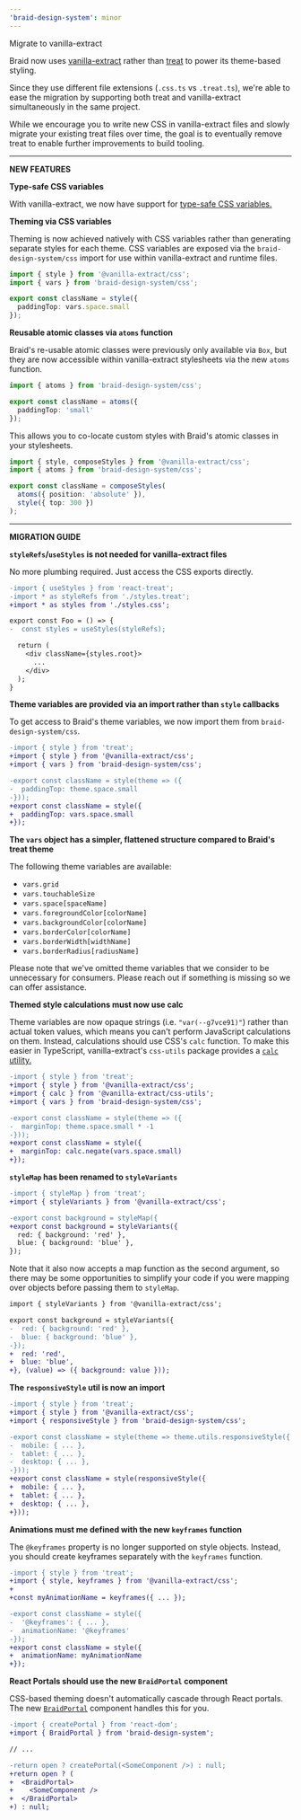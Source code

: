 ```yaml
---
'braid-design-system': minor
---
```


Migrate to vanilla-extract

Braid now uses [vanilla-extract](http://vanilla-extract.style) rather than [treat](https://seek-oss.github.io/treat) to power its theme-based styling.

Since they use different file extensions (`.css.ts` vs `.treat.ts`), we're able to ease the migration by supporting both treat and vanilla-extract simultaneously in the same project.

While we encourage you to write new CSS in vanilla-extract files and slowly migrate your existing treat files over time, the goal is to eventually remove treat to enable further improvements to build tooling.

---

**NEW FEATURES**

**Type-safe CSS variables**

With vanilla-extract, we now have support for [type-safe CSS variables.](https://vanilla-extract.style/documentation/styling-api/#createvar)

**Theming via CSS variables**

Theming is now achieved natively with CSS variables rather than generating separate styles for each theme. CSS variables are exposed via the `braid-design-system/css` import for use within vanilla-extract and runtime files.

```ts
import { style } from '@vanilla-extract/css';
import { vars } from 'braid-design-system/css';

export const className = style({
  paddingTop: vars.space.small
});
```

**Reusable atomic classes via `atoms` function**

Braid's re-usable atomic classes were previously only available via `Box`, but they are now accessible within vanilla-extract stylesheets via the new `atoms` function.

```ts
import { atoms } from 'braid-design-system/css';

export const className = atoms({
  paddingTop: 'small'
});
```

This allows you to co-locate custom styles with Braid's atomic classes in your stylesheets.

```ts
import { style, composeStyles } from '@vanilla-extract/css';
import { atoms } from 'braid-design-system/css';

export const className = composeStyles(
  atoms({ position: 'absolute' }),
  style({ top: 300 })
);
```

---

**MIGRATION GUIDE**

**`styleRefs`/`useStyles` is not needed for vanilla-extract files**

No more plumbing required. Just access the CSS exports directly.

```diff
-import { useStyles } from 'react-treat';
-import * as styleRefs from './styles.treat';
+import * as styles from './styles.css';

export const Foo = () => {
-  const styles = useStyles(styleRefs);

  return (
    <div className={styles.root}>
      ...
    </div>
  );
}
```

**Theme variables are provided via an import rather than `style` callbacks**

To get access to Braid's theme variables, we now import them from `braid-design-system/css`.

```diff
-import { style } from 'treat';
+import { style } from '@vanilla-extract/css';
+import { vars } from 'braid-design-system/css';

-export const className = style(theme => ({
-  paddingTop: theme.space.small
-}));
+export const className = style({
+  paddingTop: vars.space.small
+});
```

**The `vars` object has a simpler, flattened structure compared to Braid's treat theme**

The following theme variables are available:

- `vars.grid`
- `vars.touchableSize`
- `vars.space[spaceName]`
- `vars.foregroundColor[colorName]`
- `vars.backgroundColor[colorName]`
- `vars.borderColor[colorName]`
- `vars.borderWidth[widthName]`
- `vars.borderRadius[radiusName]`

Please note that we've omitted theme variables that we consider to be unnecessary for consumers. Please reach out if something is missing so we can offer assistance.


**Themed style calculations must now use calc**

Theme variables are now opaque strings (i.e. `"var(--g7vce91)"`) rather than actual token values, which means you can't perform JavaScript calculations on them. Instead, calculations should use CSS's `calc` function. To make this easier in TypeScript, vanilla-extract's `css-utils` package provides a [`calc` utility.](https://github.com/seek-oss/vanilla-extract#calc)

```diff
-import { style } from 'treat';
+import { style } from '@vanilla-extract/css';
+import { calc } from '@vanilla-extract/css-utils';
+import { vars } from 'braid-design-system/css';

-export const className = style(theme => ({
-  marginTop: theme.space.small * -1
-}));
+export const className = style({
+  marginTop: calc.negate(vars.space.small)
+});
```

**`styleMap` has been renamed to `styleVariants`**

```diff
-import { styleMap } from 'treat';
+import { styleVariants } from '@vanilla-extract/css';

-export const background = styleMap({
+export const background = styleVariants({
  red: { background: 'red' },
  blue: { background: 'blue' },
});
```

Note that it also now accepts a map function as the second argument, so there may be some opportunities to simplify your code if you were mapping over objects before passing them to `styleMap`.

```diff
import { styleVariants } from '@vanilla-extract/css';

export const background = styleVariants({
-  red: { background: 'red' },
-  blue: { background: 'blue' },
-});
+  red: 'red',
+  blue: 'blue',
+}, (value) => ({ background: value }));
```

**The `responsiveStyle` util is now an import**

```diff
-import { style } from 'treat';
+import { style } from '@vanilla-extract/css';
+import { responsiveStyle } from 'braid-design-system/css';

-export const className = style(theme => theme.utils.responsiveStyle({
-  mobile: { ... },
-  tablet: { ... },
-  desktop: { ... },
-}));
+export const className = style(responsiveStyle({
+  mobile: { ... },
+  tablet: { ... },
+  desktop: { ... },
+}));
```

**Animations must me defined with the new `keyframes` function**

The `@keyframes` property is no longer supported on style objects. Instead, you should create keyframes separately with the `keyframes` function.

```diff
-import { style } from 'treat';
+import { style, keyframes } from '@vanilla-extract/css';
+
+const myAnimationName = keyframes({ ... });

-export const className = style({
-  '@keyframes': { ... },
-  animationName: '@keyframes'
-});
+export const className = style({
+  animationName: myAnimationName
+});
```

**React Portals should use the new `BraidPortal` component**

CSS-based theming doesn't automatically cascade through React portals. The new [`BraidPortal`](https://seek-oss.github.io/braid-design-system/components/BraidPortal) component handles this for you.

```diff
-import { createPortal } from 'react-dom';
+import { BraidPortal } from 'braid-design-system';

// ...

-return open ? createPortal(<SomeComponent />) : null;
+return open ? (
+  <BraidPortal>
+    <SomeComponent />
+  </BraidPortal>
+) : null;
```
